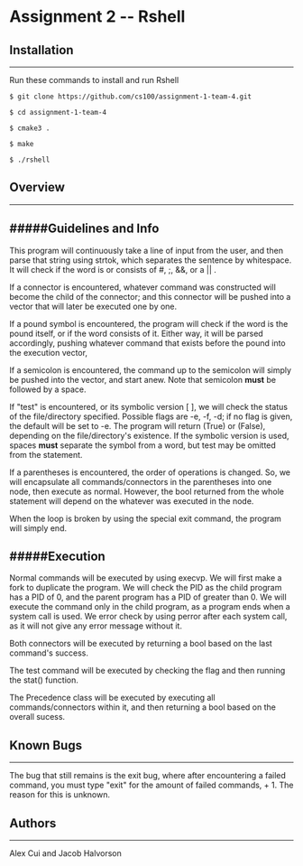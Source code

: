 # Assignment 2 -- Rshell

## Installation
------------

Run these commands to install and run Rshell
```Install Process
$ git clone https://github.com/cs100/assignment-1-team-4.git

$ cd assignment-1-team-4

$ cmake3 .

$ make

$ ./rshell
```

## Overview
------------

#####Guidelines and Info
------------
This program will continuously take a line of input from the user, and then parse that string using strtok, which separates the sentence by whitespace.  It will check if the word is or consists of #, ;, &&, or a || . 

If a connector is encountered, whatever command was constructed will become the child of the connector; and this connector will be pushed into a vector that will later be executed one by one.

If a pound symbol is encountered, the program will check if the word is the pound itself, or if the word consists of it. Either way, it will be parsed accordingly, pushing whatever command that exists before the pound into the execution vector,

If a semicolon is encountered, the command up to the semicolon will simply be pushed into the vector, and start anew. Note that semicolon **must** be followed by a space.

If "test" is encountered, or its symbolic version [ ], we will check the status of the file/directory specified. Possible flags are -e, -f, -d; if no flag is given, the default will be set to -e. The program will return (True) or (False), depending on the file/directory's existence. If the symbolic version is used, spaces **must** separate the symbol from a word, but test may be omitted from the statement.

If a parentheses is encountered, the order of operations is changed. So, we will encapsulate all commands/connectors in the parentheses into one node, then execute as normal. However, the bool returned from the whole statement will depend on the whatever was executed in the node.

When the loop is broken by using the special exit command, the program will simply end.


#####Execution 
--------------
Normal commands will be executed by using execvp. We will first make a fork to duplicate the program. We will check the PID as the child program has a PID of 0, and the parent program has a PID of greater than 0. We will execute the command only in the child program, as a program ends when a system call is used. We error check by using perror after each system call, as it will not give any error message without it.

Both connectors will be executed by returning a bool based on the last command's success. 

The test command will be executed by checking the flag and then running the stat() function.

The Precedence class will be executed by executing all commands/connectors within it, and then returning a bool based on the overall sucess.


## Known Bugs
------------

The bug that still remains is the exit bug, where after encountering a failed command, you must type "exit" for the amount of failed commands, + 1. The reason for this is unknown.


## Authors
------------

Alex Cui and Jacob Halvorson
